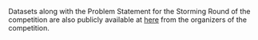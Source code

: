 Datasets along with the Problem Statement for the Storming Round of the competition are also publicly available at [here](https://www.kaggle.com/competitions/data-storm-30/data) from the organizers of the competition. 
